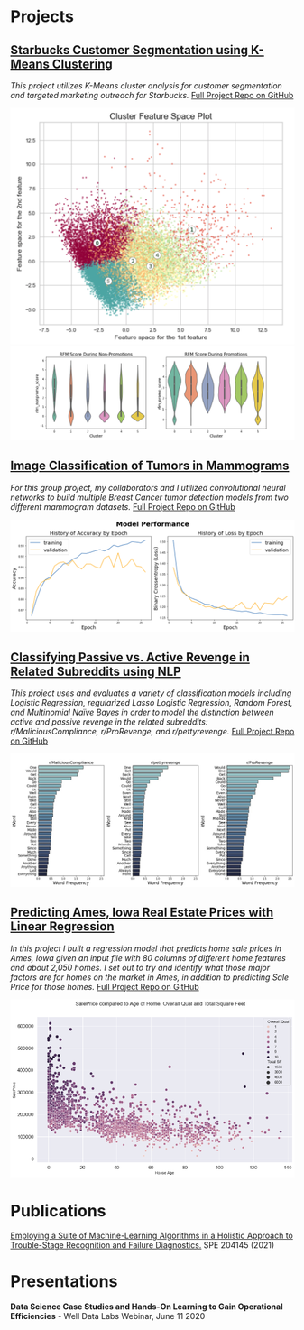 # Projects

## [Starbucks Customer Segmentation using K-Means Clustering](/projects/starbucks_customer_segmentation.md)
*This project utilizes K-Means cluster analysis for customer segmentation and targeted marketing outreach for Starbucks.*
[Full Project Repo on GitHub](https://github.com/ebsiegs/starbucks_customer_segmentation)

![clusters](images/1st_2nd_feature_space.png) ![rfm](images/rfm_clusters.png)

## [Image Classification of Tumors in Mammograms](/projects/tumor_classification.md)
*For this group project, my collaborators and I utilized convolutional neural networks to build multiple Breast Cancer tumor detection models from two different mammogram datasets.*
[Full Project Repo on GitHub](https://github.com/ebsiegs/tumor_image_classification)

![ddsm_model](images/ddsm_model.png)

## [Classifying Passive vs. Active Revenge in Related Subreddits using NLP](/projects/subreddit_nlp.md)
*This project uses and evaluates a variety of classification models including Logistic Regression, regularized Lasso Logistic Regression, Random Forest, and Multinomial Naïve Bayes in order to model the distinction between active and passive revenge in the related subreddits: r/MaliciousCompliance, r/ProRevenge, and r/pettyrevenge.*
[Full Project Repo on GitHub](https://github.com/ebsiegs/subreddit_nlp.git)

![common words](images/common_words.jpg)

## [Predicting Ames, Iowa Real Estate Prices with Linear Regression](/projects/housing_price_prediction.md)
*In this project I built a regression model that predicts home sale prices in Ames, Iowa given an input file with 80 columns of different home features and about 2,050 homes. I set out to try and identify what those major factors are for homes on the market in Ames, in addition to predicting Sale Price for those homes.*
[Full Project Repo on GitHub](https://github.com/ebsiegs/housing_price_prediction)

![overall_qual_age_sqft](images/overall_qual_age_sqft.png)


# Publications
[Employing a Suite of Machine-Learning Algorithms in a Holistic Approach to Trouble-Stage Recognition and Failure Diagnostics.](https://onepetro.org/SPEHFTC/proceedings-abstract/21HFTC/1-21HFTC/461792) SPE 204145 (2021)


# Presentations
**Data Science Case Studies and Hands-On Learning to Gain Operational Efficiencies** - Well Data Labs Webinar, June 11 2020
